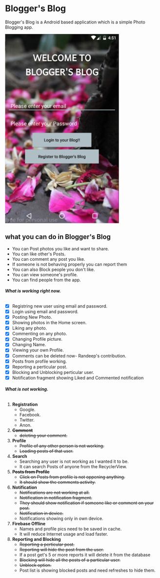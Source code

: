 # Blogger's Blog
Blogger's Blog is a Android based application which is a simple Photo Blogging app.

<img src="screenshots/welcomepage.png" alt="Welcome page" title = "Welcome Page"/>

## what you can do in Blogger's Blog
- You can Post photos you like and want to share.
- You can like other's Posts.
- You can comment any post you like.
- If someone is not behaving properly you can report them
- You can also Block people you don't like.
- You can view someone's profile.
- You can find people from the app.

###### **What is working right now.**
- [x] Registring new user using email and password.
- [x] Login using email and password.
- [x] Posting New Photo.
- [x] Showing photos in the Home screen.
- [x] Liking any photo.
- [x] Commenting on any photo.
- [x] Changing Profile picture.
- [x] Changing Name.
- [x] Viewing your own Profile.
- [x] Comments can be deleted now- Randeep's contribution.
- [x] Posts from profile working.
- [x] Reporting a perticular post.
- [x] Blocking and Unblocking perticular user.
- [x] Notification fragment showing Liked and Commented notification

###### **What is not working.**
1. **Registration**
     - Google.
     - Facebook.
     - Twitter.
     - Anon.
2. ~~**Comment**~~
     - ~~deleting your comment.~~
3. **Profile**
     - ~~Profile of any other person is not working.~~
     - ~~Loading posts of that user.~~
4. **Search**
     - Searching any user is not working as I wanted it to be.
     - It can search Posts of anyone from the RecyclerView.
5. ~~**Posts from Profile**~~
     - ~~Click on Posts from profile is not oppening anything.~~
     - ~~It should show the comments activity.~~
6. **Notification**
     - ~~Notifications are not working at all.~~
     - ~~Notification in notification fragment.~~
     - ~~They should show notification if someone like or comment on your post.~~
     - ~~Notification in device.~~
     - Notifications showing only in own device.
7. **Firebase Offline**
     - Names and profile pics need to be saved in cache.
     - It will reduce Internet usage and load faster.
8. **Reporting and Blocking**
     - ~~Reporting a perticular post.~~
     - ~~Reporting will hide the post from the user.~~
     - If a post get's 5 or more reports it will delete it from the database
     - ~~Blocking will hide all the posts of a particular user.~~
     - ~~Unblock option.~~
     - Post list is showing blocked posts and need refreshes to hide them.
